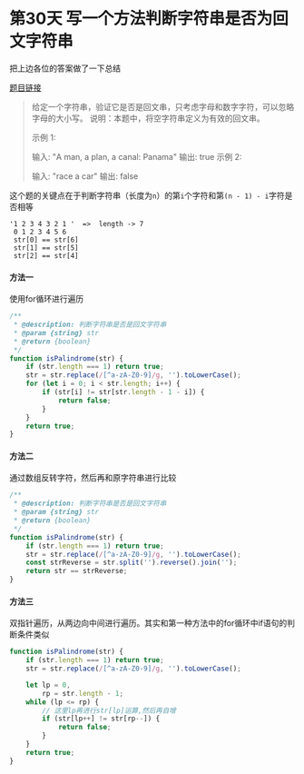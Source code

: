 # 第30天 写一个方法判断字符串是否为回文字符串

把上边各位的答案做了一下总结

[题目链接](https://leetcode-cn.com/problems/valid-palindrome/)

> 给定一个字符串，验证它是否是回文串，只考虑字母和数字字符，可以忽略字母的大小写。
> 说明：本题中，将空字符串定义为有效的回文串。
>
> 示例 1:
>
> 输入: "A man, a plan, a canal: Panama"
> 输出: true
> 示例 2:
>
> 输入: "race a car"
> 输出: false

这个题的关键点在于判断字符串（长度为`n`）的第`i`个字符和第`(n - 1) - i`字符是否相等

```
'1 2 3 4 3 2 1 '  =>  length -> 7
 0 1 2 3 4 5 6
 str[0] == str[6]
 str[1] == str[5]
 str[2] == str[4]
```

#### 方法一

使用for循环进行遍历

```js
/**
 * @description: 判断字符串是否是回文字符串
 * @param {string} str
 * @return {boolean} 
 */
function isPalindrome(str) {
    if (str.length === 1) return true;
    str = str.replace(/[^a-zA-Z0-9]/g, '').toLowerCase();
    for (let i = 0; i < str.length; i++) {
        if (str[i] != str[str.length - 1 - i]) {
            return false;
        }
    }
    return true;
}
```

#### 方法二

通过数组反转字符，然后再和原字符串进行比较

```js
/**
 * @description: 判断字符串是否是回文字符串
 * @param {string} str 
 * @return {boolean} 
 */
function isPalindrome(str) {
    if (str.length === 1) return true;
    str = str.replace(/[^a-zA-Z0-9]/g, '').toLowerCase();
    const strReverse = str.split('').reverse().join('');
    return str == strReverse;
}
```

#### 方法三

双指针遍历，从两边向中间进行遍历。其实和第一种方法中的for循环中if语句的判断条件类似

```js
function isPalindrome(str) {
    if (str.length === 1) return true;
    str = str.replace(/[^a-zA-Z0-9]/g, '').toLowerCase();

    let lp = 0,
        rp = str.length - 1;
    while (lp <= rp) {
        // 这里lp再进行str[lp]运算,然后再自增
        if (str[lp++] != str[rp--]) {
            return false;
        }
    }
    return true;
}
```

